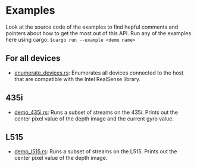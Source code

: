 # Examples

Look at the source code of the examples to find hepful comments and pointers about how to get the most out of this
API. Run any of the examples here using cargo: `$cargo run --example <demo name>`

## For all devices

- [enumerate\_devices.rs](enumerate_devices.rs): Enumerates all devices connected to the host that are compatible with
  the Intel RealSense library.

## 435i

- [demo\_435i.rs](demo_435i.rs): Runs a subset of streams on the 435i. Prints out the center pixel value of the depth
  image and the current gyro value.

## L515

- [demo\_l515.rs](demo_l515.rs): Runs a subset of streams on the L515. Prints out the center pixel value of the depth
  image.
